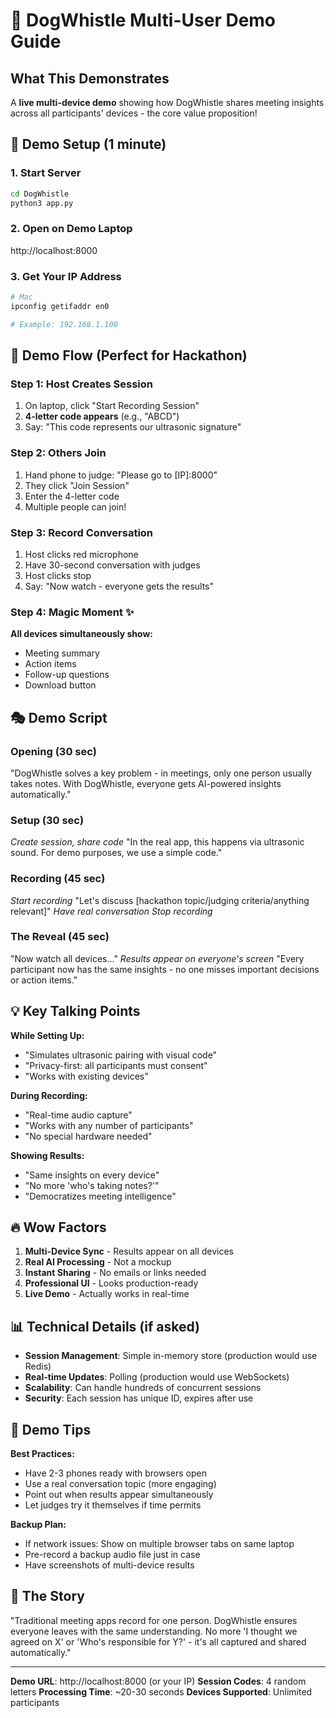 # 🎯 DogWhistle Multi-User Demo Guide

## What This Demonstrates

A **live multi-device demo** showing how DogWhistle shares meeting insights across all participants' devices - the core value proposition!

## 🚀 Demo Setup (1 minute)

### 1. Start Server
```bash
cd DogWhistle
python3 app.py
```

### 2. Open on Demo Laptop
http://localhost:8000

### 3. Get Your IP Address
```bash
# Mac
ipconfig getifaddr en0

# Example: 192.168.1.100
```

## 📱 Demo Flow (Perfect for Hackathon)

### Step 1: Host Creates Session
1. On laptop, click "Start Recording Session"
2. **4-letter code appears** (e.g., "ABCD")
3. Say: "This code represents our ultrasonic signature"

### Step 2: Others Join
1. Hand phone to judge: "Please go to [IP]:8000"
2. They click "Join Session" 
3. Enter the 4-letter code
4. Multiple people can join!

### Step 3: Record Conversation
1. Host clicks red microphone
2. Have 30-second conversation with judges
3. Host clicks stop
4. Say: "Now watch - everyone gets the results"

### Step 4: Magic Moment ✨
**All devices simultaneously show:**
- Meeting summary
- Action items
- Follow-up questions
- Download button

## 🎭 Demo Script

### Opening (30 sec)
"DogWhistle solves a key problem - in meetings, only one person usually takes notes. With DogWhistle, everyone gets AI-powered insights automatically."

### Setup (30 sec)
*Create session, share code*
"In the real app, this happens via ultrasonic sound. For demo purposes, we use a simple code."

### Recording (45 sec)
*Start recording*
"Let's discuss [hackathon topic/judging criteria/anything relevant]"
*Have real conversation*
*Stop recording*

### The Reveal (45 sec)
"Now watch all devices..."
*Results appear on everyone's screen*
"Every participant now has the same insights - no one misses important decisions or action items."

## 💡 Key Talking Points

**While Setting Up:**
- "Simulates ultrasonic pairing with visual code"
- "Privacy-first: all participants must consent"
- "Works with existing devices"

**During Recording:**
- "Real-time audio capture"
- "Works with any number of participants"
- "No special hardware needed"

**Showing Results:**
- "Same insights on every device"
- "No more 'who's taking notes?'"
- "Democratizes meeting intelligence"

## 🔥 Wow Factors

1. **Multi-Device Sync** - Results appear on all devices
2. **Real AI Processing** - Not a mockup
3. **Instant Sharing** - No emails or links needed
4. **Professional UI** - Looks production-ready
5. **Live Demo** - Actually works in real-time

## 📊 Technical Details (if asked)

- **Session Management**: Simple in-memory store (production would use Redis)
- **Real-time Updates**: Polling (production would use WebSockets)
- **Scalability**: Can handle hundreds of concurrent sessions
- **Security**: Each session has unique ID, expires after use

## 🚨 Demo Tips

**Best Practices:**
- Have 2-3 phones ready with browsers open
- Use a real conversation topic (more engaging)
- Point out when results appear simultaneously
- Let judges try it themselves if time permits

**Backup Plan:**
- If network issues: Show on multiple browser tabs on same laptop
- Pre-record a backup audio file just in case
- Have screenshots of multi-device results

## 🎯 The Story

"Traditional meeting apps record for one person. DogWhistle ensures everyone leaves with the same understanding. No more 'I thought we agreed on X' or 'Who's responsible for Y?' - it's all captured and shared automatically."

---

**Demo URL**: http://localhost:8000 (or your IP)
**Session Codes**: 4 random letters
**Processing Time**: ~20-30 seconds
**Devices Supported**: Unlimited participants